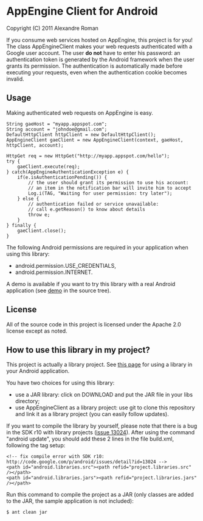AppEngine Client for Android
============================
Copyright (C) 2011 Alexandre Roman

If you consume web services hosted on AppEngine, this project is for you!
The class AppEngineClient makes your web requests authenticated with a Google
user account. The user **do not** have to enter his password: an authentication
token is generated by the Android framework when the user grants its permission.
The authentication is automatically made before executing your requests, even
when the authentication cookie becomes invalid.

Usage
-----

Making authenticated web requests on AppEngine is easy.

    String gaeHost = "myapp.appspot.com";
    String account = "johndoe@gmail.com";
    DefaultHttpClient httpClient = new DefaultHttpClient();
    AppEngineClient gaeClient = new AppEngineClient(context, gaeHost, httpClient, account);

    HttpGet req = new HttpGet("http://myapp.appspot.com/hello");
    try {
        gaeClient.execute(req);
    } catch(AppEngineAuthenticationException e) {
    	if(e.isAuthenticationPending()) {
    		// the user should grant its permission to use his account:
    		// an item in the notification bar will invite him to accept
    		Log.i(TAG, "Waiting for user permission: try later");
    	} else {
    	    // authentication failed or service unavailable:
    	    // call e.getReason() to know about details
    		throw e;
    	}
    } finally {
        gaeClient.close();
    }

The following Android permissions are required in your application when using
this library:

 * android.permission.USE_CREDENTIALS,
 * android.permission.INTERNET.

A demo is available if you want to try this library with a real Android
application (see [demo](https://github.com/pixmob/appengineclient/tree/master/demo)
in the source tree).

License
-------

All of the source code in this project is licensed under the
Apache 2.0 license except as noted.

How to use this library in my project?
--------------------------------------

This project is actually a library project.
See [this page](http://developer.android.com/guide/developing/projects/projects-cmdline.html#ReferencingLibraryProject)
for using a library in your Android application.

You have two choices for using this library:

 * use a JAR library: click on DOWNLOAD and put the JAR file in your libs directory;
 * use AppEngineClient as a library project: use git to clone this repository and
 link it as a library project (you can easily follow updates).

If you want to compile the library by yourself, please note that there is a bug
in the SDK r10 with library projects ([issue 13024](http://code.google.com/p/android/issues/detail?id=13024)).
After using the command "android update", you should add these 2 lines in the
file build.xml, following the tag setup:

    <!-- fix compile error with SDK r10: http://code.google.com/p/android/issues/detail?id=13024 -->
    <path id="android.libraries.src"><path refid="project.libraries.src" /></path>
    <path id="android.libraries.jars"><path refid="project.libraries.jars" /></path>

Run this command to compile the project as a JAR (only classes are added to the
JAR, the sample application is not included):

    $ ant clean jar
